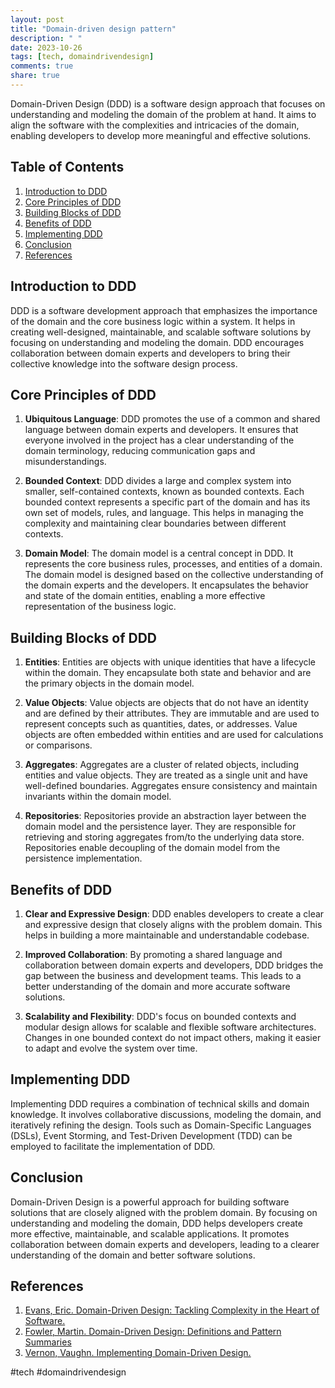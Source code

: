 ```yaml
---
layout: post
title: "Domain-driven design pattern"
description: " "
date: 2023-10-26
tags: [tech, domaindrivendesign]
comments: true
share: true
---
```


Domain-Driven Design (DDD) is a software design approach that focuses on understanding and modeling the domain of the problem at hand. It aims to align the software with the complexities and intricacies of the domain, enabling developers to develop more meaningful and effective solutions.

## Table of Contents
1. [Introduction to DDD](#introduction-to-ddd)
2. [Core Principles of DDD](#core-principles-of-ddd)
3. [Building Blocks of DDD](#building-blocks-of-ddd)
4. [Benefits of DDD](#benefits-of-ddd)
5. [Implementing DDD](#implementing-ddd)
6. [Conclusion](#conclusion)
7. [References](#references)

## Introduction to DDD
DDD is a software development approach that emphasizes the importance of the domain and the core business logic within a system. It helps in creating well-designed, maintainable, and scalable software solutions by focusing on understanding and modeling the domain. DDD encourages collaboration between domain experts and developers to bring their collective knowledge into the software design process.

## Core Principles of DDD
1. **Ubiquitous Language**: DDD promotes the use of a common and shared language between domain experts and developers. It ensures that everyone involved in the project has a clear understanding of the domain terminology, reducing communication gaps and misunderstandings.

2. **Bounded Context**: DDD divides a large and complex system into smaller, self-contained contexts, known as bounded contexts. Each bounded context represents a specific part of the domain and has its own set of models, rules, and language. This helps in managing the complexity and maintaining clear boundaries between different contexts.

3. **Domain Model**: The domain model is a central concept in DDD. It represents the core business rules, processes, and entities of a domain. The domain model is designed based on the collective understanding of the domain experts and the developers. It encapsulates the behavior and state of the domain entities, enabling a more effective representation of the business logic.

## Building Blocks of DDD
1. **Entities**: Entities are objects with unique identities that have a lifecycle within the domain. They encapsulate both state and behavior and are the primary objects in the domain model.

2. **Value Objects**: Value objects are objects that do not have an identity and are defined by their attributes. They are immutable and are used to represent concepts such as quantities, dates, or addresses. Value objects are often embedded within entities and are used for calculations or comparisons.

3. **Aggregates**: Aggregates are a cluster of related objects, including entities and value objects. They are treated as a single unit and have well-defined boundaries. Aggregates ensure consistency and maintain invariants within the domain model.

4. **Repositories**: Repositories provide an abstraction layer between the domain model and the persistence layer. They are responsible for retrieving and storing aggregates from/to the underlying data store. Repositories enable decoupling of the domain model from the persistence implementation.

## Benefits of DDD
1. **Clear and Expressive Design**: DDD enables developers to create a clear and expressive design that closely aligns with the problem domain. This helps in building a more maintainable and understandable codebase.

2. **Improved Collaboration**: By promoting a shared language and collaboration between domain experts and developers, DDD bridges the gap between the business and development teams. This leads to a better understanding of the domain and more accurate software solutions.

3. **Scalability and Flexibility**: DDD's focus on bounded contexts and modular design allows for scalable and flexible software architectures. Changes in one bounded context do not impact others, making it easier to adapt and evolve the system over time.

## Implementing DDD
Implementing DDD requires a combination of technical skills and domain knowledge. It involves collaborative discussions, modeling the domain, and iteratively refining the design. Tools such as Domain-Specific Languages (DSLs), Event Storming, and Test-Driven Development (TDD) can be employed to facilitate the implementation of DDD.

## Conclusion
Domain-Driven Design is a powerful approach for building software solutions that are closely aligned with the problem domain. By focusing on understanding and modeling the domain, DDD helps developers create more effective, maintainable, and scalable applications. It promotes collaboration between domain experts and developers, leading to a clearer understanding of the domain and better software solutions.

## References
1. [Evans, Eric. Domain-Driven Design: Tackling Complexity in the Heart of Software.](https://www.amazon.com/Domain-Driven-Design-Tackling-Complexity-Software/dp/0321125215)
2. [Fowler, Martin. Domain-Driven Design: Definitions and Pattern Summaries](https://martinfowler.com/tags/domain%20driven%20design.html)
3. [Vernon, Vaughn. Implementing Domain-Driven Design.](https://www.amazon.com/Implementing-Domain-Driven-Design-Vaughn-Vernon/dp/0321834577)

#tech #domaindrivendesign